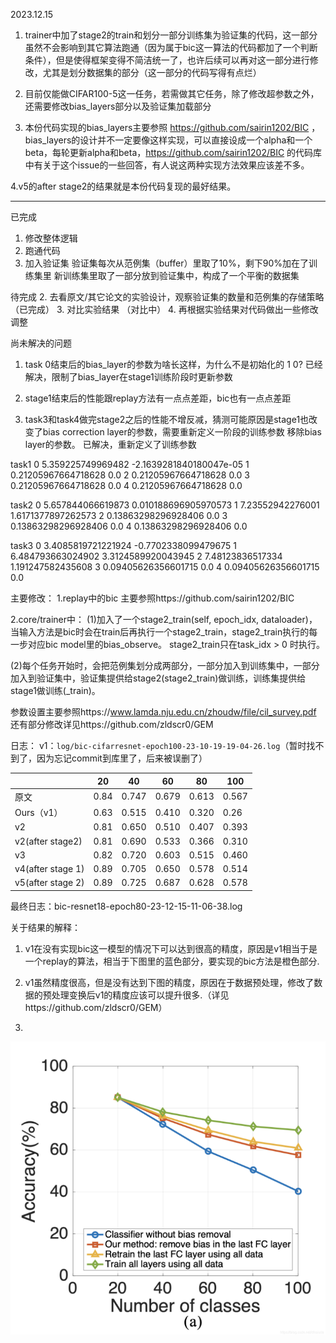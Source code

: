 2023.12.15
1. trainer中加了stage2的train和划分一部分训练集为验证集的代码，这一部分虽然不会影响到其它算法跑通（因为属于bic这一算法的代码都加了一个判断条件），但是使得框架变得不简洁统一了，也许后续可以再对这一部分进行修改，尤其是划分数据集的部分（这一部分的代码写得有点烂）

2. 目前仅能做CIFAR100-5这一任务，若需做其它任务，除了修改超参数之外，还需要修改bias_layers部分以及验证集加载部分

3. 本份代码实现的bias_layers主要参照 https://github.com/sairin1202/BIC ，bias_layers的设计并不一定要像这样实现，可以直接设成一个alpha和一个beta，每轮更新alpha和beta，https://github.com/sairin1202/BIC 的代码库中有关于这个issue的一些回答，有人说这两种实现方法效果应该差不多。

4.v5的after stage2的结果就是本份代码复现的最好结果。



---
已完成
1. 修改整体逻辑
2. 跑通代码
3. 加入验证集
验证集每次从范例集（buffer）里取了10%，剩下90%加在了训练集里
新训练集里取了一部分放到验证集中，构成了一个平衡的数据集


待完成
2. 去看原文/其它论文的实验设计，观察验证集的数量和范例集的存储策略 （已完成）
3. 对比实验结果 （对比中）
4. 再根据实验结果对代码做出一些修改调整

尚未解决的问题
1. task 0结束后的bias_layer的参数为啥长这样，为什么不是初始化的 1 0?
已经解决，限制了bias_layer在stage1训练阶段时更新参数

2. stage1结束后的性能跟replay方法有一点点差距，bic也有一点点差距

3. task3和task4做完stage2之后的性能不增反减，猜测可能原因是stage1也改变了bias correction layer的参数，需要重新定义一阶段的训练参数 移除bias layer的参数。
已解决，重新定义了训练参数

task1
0 5.359225749969482 -2.1639281840180047e-05
1 0.21205967664718628 0.0
2 0.21205967664718628 0.0
3 0.21205967664718628 0.0
4 0.21205967664718628 0.0

task2
0 5.657844066619873 0.010188696905970573
1 7.23552942276001 1.6171377897262573
2 0.13863298296928406 0.0
3 0.13863298296928406 0.0
4 0.13863298296928406 0.0

task3
0 3.4085819721221924 -0.7702338099479675
1 6.484793663024902 3.3124589920043945
2 7.48123836517334 1.191247582435608
3 0.09405626356601715 0.0
4 0.09405626356601715 0.0

主要修改：
1.replay中的bic
主要参照https://github.com/sairin1202/BIC

2.core/trainer中：
(1)加入了一个stage2_train(self, epoch_idx, dataloader)，当输入方法是bic时会在train后再执行一个stage2_train，stage2_train执行的每一步对应bic model里的bias_observe。
stage2_train只在task_idx > 0 时执行。

(2)每个任务开始时，会把范例集划分成两部分，一部分加入到训练集中，一部分加入到验证集中，验证集提供给stage2(stage2_train)做训练，训练集提供给stage1做训练(_train)。

参数设置主要参照https://www.lamda.nju.edu.cn/zhoudw/file/cil_survey.pdf
还有部分修改详见https://github.com/zldscr0/GEM




日志：
v1：`log/bic-cifarresnet-epoch100-23-10-19-19-04-26.log`（暂时找不到了，因为忘记commit到库里了，后来被误删了）


|                  | 20   | 40    | 60    | 80    | 100   |
| ---------------- | ---- | ----- | ----- | ----- | ----- |
| 原文             | 0.84 | 0.747 | 0.679 | 0.613 | 0.567 |
| Ours（v1）       | 0.63 | 0.515 | 0.410 | 0.320 | 0.26  |
| v2               | 0.81 | 0.650 | 0.510 | 0.407 | 0.393 |
| v2(after stage2) | 0.81 | 0.690 | 0.533 | 0.366 | 0.310 |
| v3               | 0.82 | 0.720 | 0.603 | 0.515 | 0.460 |
| v4(after stage 1)| 0.89 | 0.705 | 0.650 | 0.578 | 0.514 |
| v5(after stage 2)| 0.89 | 0.725 | 0.687 | 0.628 | 0.578 |


最终日志：bic-resnet18-epoch80-23-12-15-11-06-38.log

关于结果的解释：

1. v1在没有实现bic这一模型的情况下可以达到很高的精度，原因是v1相当于是一个replay的算法，相当于下图里的蓝色部分，要实现的bic方法是橙色部分.

2. v1虽然精度很高，但是没有达到下图的精度，原因在于数据预处理，修改了数据的预处理变换后v1的精度应该可以提升很多.（详见https://github.com/zldscr0/GEM）

3. 

![image-20231123150803231](./1.png)


